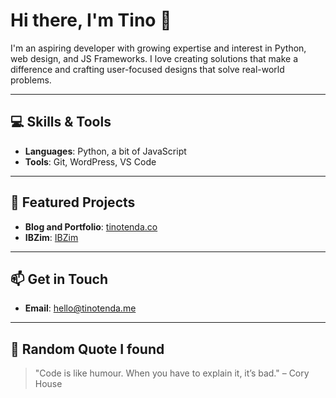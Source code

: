 # Hi there, I'm Tino 👋

I'm an aspiring developer with growing expertise and interest in Python, web design, and JS Frameworks. I love creating solutions that make a difference and crafting user-focused designs that solve real-world problems.

---

## 💻 Skills & Tools
- **Languages**: Python, a bit of JavaScript
- **Tools**: Git, WordPress, VS Code

---

## 🚀 Featured Projects
- **Blog and Portfolio**: [tinotenda.co](https://tinotenda.co)  
-  **IBZim**: [IBZim](https://ibzim.com)

---

## 📫 Get in Touch   
- **Email**: [hello@tinotenda.me](mailto:hello@tinotenda.me)

---

## 🌟 Random Quote I found
> "Code is like humour. When you have to explain it, it’s bad." – Cory House
